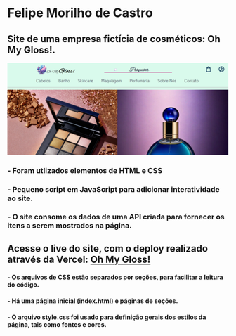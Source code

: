 # Felipe Morilho de Castro 

## Site de uma empresa fictícia de cosméticos: Oh My Gloss!.

![Print da tela do site da Oh My Gloss!](./assets/image/OMG.png "print da tela do site")

### - Foram utlizados elementos de HTML e CSS
### - Pequeno script em JavaScript para adicionar interatividade ao site.
### - O site consome os dados de uma API criada para fornecer os itens a serem mostrados na página.

## Acesse o live do site, com o deploy realizado através da Vercel: [Oh My Gloss!](https://ohmygloss.vercel.app)

#### - Os arquivos de CSS estão separados por seções, para facilitar a leitura do código.
#### - Há uma página inicial (index.html) e páginas de seções.
#### - O arquivo style.css foi usado para definição gerais dos estilos da página, tais como fontes e cores.